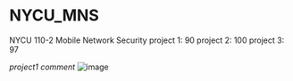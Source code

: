 # NYCU_MNS
NYCU 110-2 Mobile Network Security
project 1: 90
project 2: 100
project 3: 97

*project1 comment*
![image](https://user-images.githubusercontent.com/22962375/209098773-c3fd14bf-7479-48b0-b18d-45430f5938bf.png)
